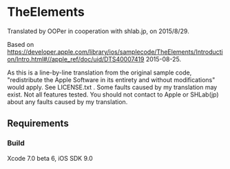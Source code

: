# TheElements

Translated by OOPer in cooperation with shlab.jp, on 2015/8/29.

Based on
<https://developer.apple.com/library/ios/samplecode/TheElements/Introduction/Intro.html#//apple_ref/doc/uid/DTS40007419>
2015-08-25.

As this is a line-by-line translation from the original sample code, "redistribute the Apple Software in its entirety and without modifications" would apply. See LICENSE.txt .
Some faults caused by my translation may exist. Not all features tested.
You should not contact to Apple or SHLab(jp) about any faults caused by my translation.

## Requirements

### Build

Xcode 7.0 beta 6, iOS SDK 9.0
